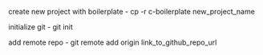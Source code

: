 create new project with boilerplate - cp -r c-boilerplate new_project_name

initialize git - git init

add remote repo - git remote add origin link_to_github_repo_url

